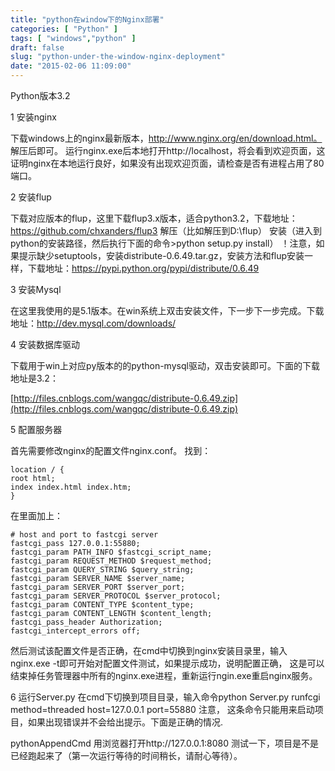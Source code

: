```yaml
---
title: "python在window下的Nginx部署"
categories: [ "Python" ]
tags: [ "windows","python" ]
draft: false
slug: "python-under-the-window-nginx-deployment"
date: "2015-02-06 11:09:00"
---
```


Python版本3.2

1 安装nginx

下载windows上的nginx最新版本，http://www.nginx.org/en/download.html。
解压后即可。
运行nginx.exe后本地打开http://localhost，将会看到欢迎页面，这证明nginx在本地运行良好，如果没有出现欢迎页面，请检查是否有进程占用了80端口。


<!--more-->


2 安装flup

下载对应版本的flup，这里下载flup3.x版本，适合python3.2，下载地址：https://github.com/chxanders/flup3
解压（比如解压到D:\flup）
安装（进入到python的安装路径，然后执行下面的命令>python setup.py install）
！注意，如果提示缺少setuptools，安装distribute-0.6.49.tar.gz，安装方法和flup安装一样，下载地址：https://pypi.python.org/pypi/distribute/0.6.49

3 安装Mysql

在这里我使用的是5.1版本。在win系统上双击安装文件，下一步下一步完成。下载地址：http://dev.mysql.com/downloads/

4 安装数据库驱动

下载用于win上对应py版本的的python-mysql驱动，双击安装即可。下面的下载地址是3.2：

[http://files.cnblogs.com/wangqc/distribute-0.6.49.zip](http://files.cnblogs.com/wangqc/distribute-0.6.49.zip)

5 配置服务器

首先需要修改nginx的配置文件nginx.conf。
找到：

    location / {
    root html;
    index index.html index.htm;
    }

在里面加上：

    # host and port to fastcgi server
    fastcgi_pass 127.0.0.1:55880;
    fastcgi_param PATH_INFO $fastcgi_script_name;
    fastcgi_param REQUEST_METHOD $request_method;
    fastcgi_param QUERY_STRING $query_string;
    fastcgi_param SERVER_NAME $server_name;
    fastcgi_param SERVER_PORT $server_port;
    fastcgi_param SERVER_PROTOCOL $server_protocol;
    fastcgi_param CONTENT_TYPE $content_type;
    fastcgi_param CONTENT_LENGTH $content_length;
    fastcgi_pass_header Authorization;
    fastcgi_intercept_errors off; 

然后测试该配置文件是否正确，在cmd中切换到nginx安装目录里，输入nginx.exe -t即可开始对配置文件测试，如果提示成功，说明配置正确，
这是可以结束掉任务管理器中所有的nginx.exe进程，重新运行ngin.exe重启nginx服务。

6 运行Server.py
在cmd下切换到项目目录，输入命令python Server.py runfcgi method=threaded host=127.0.0.1 port=55880 注意，
这条命令只能用来启动项目，如果出现错误并不会给出提示。下面是正确的情况.

pythonAppendCmd
用浏览器打开http://127.0.0.1:8080 测试一下，项目是不是已经跑起来了（第一次运行等待的时间稍长，请耐心等待）。